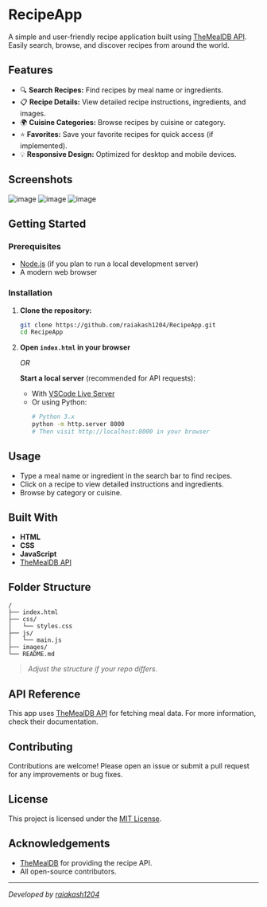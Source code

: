 # RecipeApp

A simple and user-friendly recipe application built using [TheMealDB API](https://www.themealdb.com/). Easily search, browse, and discover recipes from around the world.

## Features

- 🔍 **Search Recipes:** Find recipes by meal name or ingredients.
- 📋 **Recipe Details:** View detailed recipe instructions, ingredients, and images.
- 🌍 **Cuisine Categories:** Browse recipes by cuisine or category.
- ⭐ **Favorites:** Save your favorite recipes for quick access (if implemented).
- 💡 **Responsive Design:** Optimized for desktop and mobile devices.


## Screenshots

![image](https://github.com/user-attachments/assets/53fe4b21-6a38-42da-b0cb-6750b88bcda0)
![image](https://github.com/user-attachments/assets/b10dc2ab-f8e4-4b0e-8b9b-84655e7779f5)
![image](https://github.com/user-attachments/assets/05a719bf-19ca-4bb1-a87a-9a9a93d7afec)




## Getting Started

### Prerequisites

- [Node.js](https://nodejs.org/) (if you plan to run a local development server)
- A modern web browser

### Installation

1. **Clone the repository:**
    ```bash
    git clone https://github.com/raiakash1204/RecipeApp.git
    cd RecipeApp
    ```

2. **Open `index.html` in your browser**

   _OR_

   **Start a local server** (recommended for API requests):

   - With [VSCode Live Server](https://marketplace.visualstudio.com/items?itemName=ritwickdey.LiveServer)
   - Or using Python:
     ```bash
     # Python 3.x
     python -m http.server 8000
     # Then visit http://localhost:8000 in your browser
     ```

## Usage

- Type a meal name or ingredient in the search bar to find recipes.
- Click on a recipe to view detailed instructions and ingredients.
- Browse by category or cuisine.

## Built With

- **HTML**
- **CSS**
- **JavaScript**
- [TheMealDB API](https://www.themealdb.com/)

## Folder Structure

```
/
├── index.html
├── css/
│   └── styles.css
├── js/
│   └── main.js
├── images/
└── README.md
```

> _Adjust the structure if your repo differs._

## API Reference

This app uses [TheMealDB API](https://www.themealdb.com/api.php) for fetching meal data. For more information, check their documentation.

## Contributing

Contributions are welcome! Please open an issue or submit a pull request for any improvements or bug fixes.

## License

This project is licensed under the [MIT License](LICENSE).

## Acknowledgements

- [TheMealDB](https://www.themealdb.com/) for providing the recipe API.
- All open-source contributors.

---
_Developed by [raiakash1204](https://github.com/raiakash1204)_
